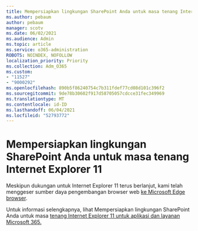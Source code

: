 ```yaml
---
title: Mempersiapkan lingkungan SharePoint Anda untuk masa tenang Internet Explorer 11
ms.author: pebaum
author: pebaum
manager: scotv
ms.date: 06/02/2021
ms.audience: Admin
ms.topic: article
ms.service: o365-administration
ROBOTS: NOINDEX, NOFOLLOW
localization_priority: Priority
ms.collection: Adm_O365
ms.custom:
- "11527"
- "9000292"
ms.openlocfilehash: 890b5f86240754c7b311fdef77cd08d101c396f2
ms.sourcegitcommit: 9de78b30602f917d58705057cdcce31fec349969
ms.translationtype: MT
ms.contentlocale: id-ID
ms.lasthandoff: 06/04/2021
ms.locfileid: "52793772"
---
```

# <a name="prepare-your-sharepoint-environment-for-the-retirement-of-internet-explorer-11"></a>Mempersiapkan lingkungan SharePoint Anda untuk masa tenang Internet Explorer 11

Meskipun dukungan untuk Internet Explorer 11 terus berlanjut, kami telah menggeser sumber daya pengembangan browser web [ke Microsoft Edge browser](https://www.microsoft.com/edge/business). 

Untuk informasi selengkapnya, lihat Mempersiapkan lingkungan SharePoint Anda untuk masa [tenang Internet Explorer 11 untuk aplikasi dan layanan Microsoft 365.](/sharepoint/prepare-ie11)

